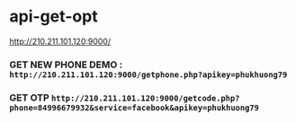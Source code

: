 # api-get-opt
http://210.211.101.120:9000/
### GET NEW PHONE DEMO : `http://210.211.101.120:9000/getphone.php?apikey=phukhuong79`

### GET OTP `http://210.211.101.120:9000/getcode.php?phone=84996679932&service=facebook&apikey=phukhuong79`

